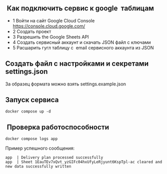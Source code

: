 ##  Как подключить сервис к google  таблицам

- 1 Войти на сайт Google Cloud Console https://console.cloud.google.com/
- 2 Создать проект
- 3 Разрешить the Google Sheets API
- 4 Создать сервисный аккаунт и скачать JSON файл с ключами
- 5 Расшарить гугл таблицу с  email сервисного аккаунта из JSON

## Создать файл с настройками и секретами settings.json

За образец формата можно взять settings.example.json

## Запуск сервиса 

```
docker compose up -d
```

##  Проверка работоспособности

```
docker compose logs app
```

Пример успешного сообщения:

```
app  | Delivery plan processed successfully
app  | Sheet 1EauTEv7xQvt_yzGIFc04hxUfyLeRjyunt6KspTpl-ac cleared and new data successfully written
```
